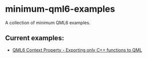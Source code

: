 # minimum-qml6-examples
A collection of minimum QML6 examples.

## Current examples:

* [QML6 Context Property - Exporting only C++ functions to QML](qml6-contextproperty#qml6-context-property---exporting-only-c-functions-to-qml)
